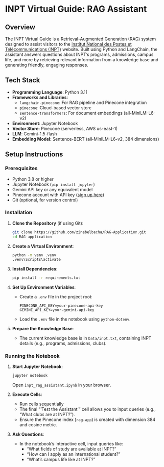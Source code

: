 # INPT Virtual Guide: RAG Assistant

## Overview

The INPT Virtual Guide is a Retrieval-Augmented Generation (RAG) system designed to assist visitors to the [Institut National des Postes et Télécommunications (INPT)](https://inpt.ac.ma) website. Built using Python and LangChain, the assistant answers questions about INPT’s programs, admissions, campus life, and more by retrieving relevant information from a knowledge base and generating friendly, engaging responses.


## Tech Stack

- **Programming Language**: Python 3.11
- **Frameworks and Libraries**:
  - `langchain-pinecone`: For RAG pipeline and Pinecone integration
  - `pinecone`: Cloud-based vector store
  - `sentence-transformers`: For document embeddings (all-MiniLM-L6-v2)
- **Environment**: Jupyter Notebook
- **Vector Store**: Pinecone (serverless, AWS us-east-1)
- **LLM**: Gemini-1.5-flash
- **Embedding Model**: Sentence-BERT (all-MiniLM-L6-v2, 384 dimensions)


## Setup Instructions

### Prerequisites
- Python 3.8 or higher
- Jupyter Notebook (`pip install jupyter`)
- Gemini API key or any equivalent model
- Pinecone account with API key ([sign up here](https://www.pinecone.io/))
- Git (optional, for version control)

### Installation
1. **Clone the Repository** (if using Git):
   ```bash
   git clone https://github.com/zinebelbacha/RAG-Application.git
   cd RAG-application
   ```

2. **Create a Virtual Environment**:
   ```bash
   python -m venv .venv
   .venv\Scripts\activate
   ```

3. **Install Dependencies**:
   ```bash
   pip install -r requirements.txt
   ```

4. **Set Up Environment Variables**:
   - Create a `.env` file in the project root:
     ```
     PINECONE_API_KEY=your-pinecone-api-key
     GEMINI_API_KEY=your-gemini-api-key
     ```
   - Load the `.env` file in the notebook using `python-dotenv`.

5. **Prepare the Knowledge Base**:
   - The current knowledge base is in `Data/inpt.txt`, containing INPT details (e.g., programs, admissions, clubs).

### Running the Notebook
1. **Start Jupyter Notebook**:
   ```bash
   jupyter notebook
   ```
   Open `inpt_rag_assistant.ipynb` in your browser.

2. **Execute Cells**:
   - Run cells sequentially
   - The final “‘Test the Assistant’” cell allows you to input queries (e.g., “What clubs are at INPT?”).
   - Ensure the Pinecone index (`rag-app`) is created with dimension 384 and cosine metric.

3. **Ask Questions**:
   - In the notebook’s interactive cell, input queries like:
     - “What fields of study are available at INPT?”
     - “How can I apply as an international student?”
     - “What’s campus life like at INPT?”

